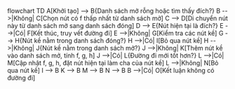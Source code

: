 flowchart TD
    A[Khởi tạo] --> B{Danh sách mở rỗng hoặc tìm thấy đích?}
    B -->|Không| C[Chọn nút có f thấp nhất từ danh sách mở]
    C --> D[Di chuyển nút này từ danh sách mở sang danh sách đóng]
    D --> E{Nút hiện tại là đích?}
    E -->|Có| F[Kết thúc, truy vết đường đi]
    E -->|Không| G[Kiểm tra các nút kề]
    G --> H{Nút kề nằm trong danh sách đóng?}
    H -->|Có| I[Bỏ qua nút kề]
    H -->|Không| J{Nút kề nằm trong danh sách mở?}
    J -->|Không| K[Thêm nút kề vào danh sách mở, tính f, g, h]
    J -->|Có| L{Đường đi mới tốt hơn?}
    L -->|Có| M[Cập nhật f, g, h, đặt nút hiện tại làm cha của nút kề]
    L -->|Không| N[Bỏ qua nút kề]
    I --> B
    K --> B
    M --> B
    N --> B
    B -->|Có| O[Kết luận không có đường đi]
